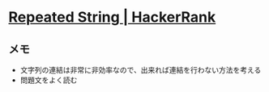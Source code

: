 # [Repeated String | HackerRank](https://www.hackerrank.com/challenges/repeated-string/problem?h_l=interview&playlist_slugs%5B%5D=interview-preparation-kit&playlist_slugs%5B%5D=warmup)

## メモ

- 文字列の連結は非常に非効率なので、出来れば連結を行わない方法を考える
- 問題文をよく読む
